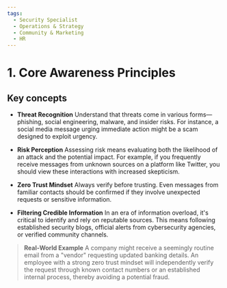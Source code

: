 ```yaml
---
tags:
  - Security Specialist
  - Operations & Strategy
  - Community & Marketing
  - HR
---
```


# 1. Core Awareness Principles

## Key concepts

- **Threat Recognition**
Understand that threats come in various forms—phishing, social engineering, malware, and insider risks. For instance, a social media message urging immediate action might be a scam designed to exploit urgency.

- **Risk Perception**
Assessing risk means evaluating both the likelihood of an attack and the potential impact. For example, if you frequently receive messages from unknown sources on a platform like Twitter, you should view these interactions with increased skepticism.

- **Zero Trust Mindset**
Always verify before trusting. Even messages from familiar contacts should be confirmed if they involve unexpected requests or sensitive information.

- **Filtering Credible Information**
In an era of information overload, it's critical to identify and rely on reputable sources. This means following established security blogs, official alerts from cybersecurity agencies, or verified community channels.

> **Real-World Example**
A company might receive a seemingly routine email from a "vendor" requesting updated banking details. An employee with a strong zero trust mindset will independently verify the request through known contact numbers or an established internal process, thereby avoiding a potential fraud.

